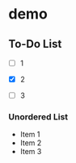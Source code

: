 # demo

## To-Do List

 - [ ] 1
 - [x] 2
 - [ ] 3


### Unordered List
 - Item 1
 - Item 2
 - Item 3

